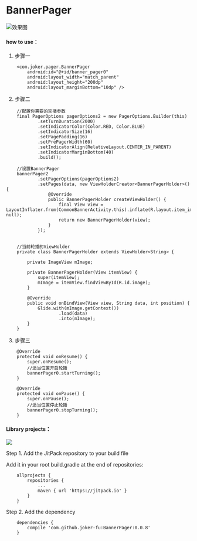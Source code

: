 # BannerPager

![效果图](https://github.com/joker-fu/BannerPager/blob/master/app/src/main/assets/gif.gif)

#### how to use：
 1. 步骤一
```
    <com.joker.pager.BannerPager
        android:id="@+id/banner_pager0"
        android:layout_width="match_parent"
        android:layout_height="200dp"
        android:layout_marginBottom="10dp" />
```

 2. 步骤二
```        
    //配置你需要的轮播参数
    final PagerOptions pagerOptions2 = new PagerOptions.Builder(this)
            .setTurnDuration(2000)
            .setIndicatorColor(Color.RED, Color.BLUE)
            .setIndicatorSize(16)
            .setPagePadding(16)
            .setPrePagerWidth(60)
            .setIndicatorAlign(RelativeLayout.CENTER_IN_PARENT)
            .setIndicatorMarginBottom(40)
            .build();
     
    //设置BannerPager
    bannerPager2
            .setPagerOptions(pagerOptions2)
            .setPages(data, new ViewHolderCreator<BannerPagerHolder>() {
                @Override
                public BannerPagerHolder createViewHolder() {
                    final View view = LayoutInflater.from(CommonBannerActivity.this).inflate(R.layout.item_image_banner, null);
                    return new BannerPagerHolder(view);
                }
            });
            
    
    //当前轮播的ViewHolder
    private class BannerPagerHolder extends ViewHolder<String> {

        private ImageView mImage;

        private BannerPagerHolder(View itemView) {
            super(itemView);
            mImage = itemView.findViewById(R.id.image);
        }

        @Override
        public void onBindView(View view, String data, int position) {
            Glide.with(mImage.getContext())
                    .load(data)
                    .into(mImage);
        }
    }
```

 3. 步骤三
```
    @Override
    protected void onResume() {
        super.onResume();
        //适当位置开启轮播
        bannerPager0.startTurning();
    }

    @Override
    protected void onPause() {
        super.onPause();
        //适当位置停止轮播
        bannerPager0.stopTurning();
    }
```

#### Library projects：
[![](https://jitpack.io/v/joker-fu/BannerPager.svg)](https://jitpack.io/#joker-fu/BannerPager)

Step 1. Add the JitPack repository to your build file

Add it in your root build.gradle at the end of repositories:
```
    allprojects {
        repositories {
            ...
            maven { url 'https://jitpack.io' }
        }
    }
```

Step 2. Add the dependency
```
    dependencies {
        compile 'com.github.joker-fu:BannerPager:0.0.8'
    }
```
